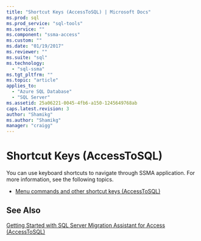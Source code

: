```yaml
---
title: "Shortcut Keys (AccessToSQL) | Microsoft Docs"
ms.prod: sql
ms.prod_service: "sql-tools"
ms.service: ""
ms.component: "ssma-access"
ms.custom: ""
ms.date: "01/19/2017"
ms.reviewer: ""
ms.suite: "sql"
ms.technology: 
  - "sql-ssma"
ms.tgt_pltfrm: ""
ms.topic: "article"
applies_to: 
  - "Azure SQL Database"
  - "SQL Server"
ms.assetid: 25a06221-0045-4fb6-a150-1245649768ab
caps.latest.revision: 3
author: "Shamikg"
ms.author: "Shamikg"
manager: "craigg"
---
```

# Shortcut Keys (AccessToSQL)
You can use keyboard shortcuts to navigate through SSMA application. For more information, see the following topics.  
  
-   [Menu commands and other shortcut keys &#40;AccessToSQL&#41;](../../ssma/access/menu-commands-and-other-shortcut-keys-accesstosql.md)  
  
## See Also  
[Getting Started with SQL Server Migration Assistant for Access &#40;AccessToSQL&#41;](../../ssma/access/getting-started-with-sql-server-migration-assistant-for-access-accesstosql.md)  
  
